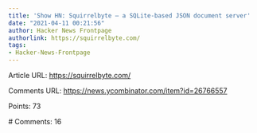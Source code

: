```yaml
---
title: 'Show HN: Squirrelbyte – a SQLite-based JSON document server'
date: "2021-04-11 00:21:56"
author: Hacker News Frontpage
authorlink: https://squirrelbyte.com/
tags:
- Hacker-News-Frontpage
---
```


<p>Article URL: <a href="https://squirrelbyte.com/">https://squirrelbyte.com/</a></p>
<p>Comments URL: <a href="https://news.ycombinator.com/item?id=26766557">https://news.ycombinator.com/item?id=26766557</a></p>
<p>Points: 73</p>
<p># Comments: 16</p>
